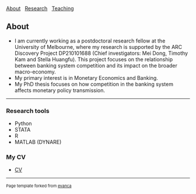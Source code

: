 [About](/index) &nbsp; [Research](/Research) &nbsp; [Teaching](/Teaching)

## About 

* I am currently working as a postdoctoral research fellow at the University of Melbourne, where my research is supported by the ARC Discovery Project DP210101688 (Chief investigators: Mei Dong, Timothy Kam and Stella Huangfu). This project focuses on the relationship between banking system competition and its impact on the broader macro-economy. 
* My primary interest is in Monetary Economics and Banking. 
* My PhD thesis focuses on how competition in the banking system affects monetary policy transmission.  

---

### Research tools

* Python 
* STATA
* R
* MATLAB (DYNARE)

### My CV
* [CV](https://github.com/samiengmanng/samiengmanng.github.io/files/8790634/CV_Sam_Ng_2022_May.pdf)









---
<p style="font-size:11px">Page template forked from <a href="https://github.com/evanca/quick-portfolio">evanca</a></p>
<!-- Remove above link if you don't want to attibute -->
